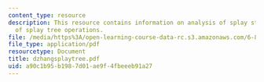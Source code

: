 ```yaml
---
content_type: resource
description: This resource contains information on analysis of splay steps and analysis
  of splay tree operations.
file: /media/https%3A/open-learning-course-data-rc.s3.amazonaws.com/6-854j-advanced-algorithms-fall-2005/a90c1b95b1987d01ae9f4fbeeeb91a27_dzhangsplaytree.pdf
file_type: application/pdf
resourcetype: Document
title: dzhangsplaytree.pdf
uid: a90c1b95-b198-7d01-ae9f-4fbeeeb91a27
---
```

